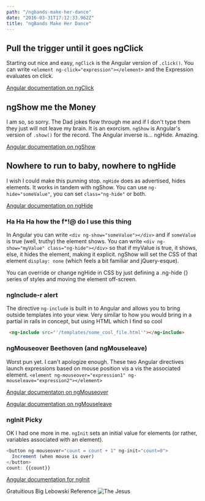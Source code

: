 ```yaml
---
path: "/ngbands-make-her-dance"
date: "2016-03-31T17:12:33.962Z"
title: "ngBands Make Her Dance"
---
```


## Pull the trigger until it goes ngClick
Starting out nice and easy, `ngClick` is the Angular version of `.click()`. You can write `<element ng-click="expression"></element>` and the Expression evaluates on click.

[Angular documentation on ngClick](https://docs.angularjs.org/api/ng/directive/ngClick)

## ngShow me the Money
I am so, so sorry. The Dad jokes flow through me and if I don't type them they just will not leave my brain. It is an exorcism. `ngShow` is Angular's version of `.show()` for the record. The Angular inverse is... ngHide. Amazing.

[Angular documentation on ngShow](https://docs.angularjs.org/api/ng/directive/ngShow)

## Nowhere to run to baby, nowhere to ngHide
I wish I could make this punning stop. `ngHide` does as advertised, hides elements. It works in tandem with ngShow. You can use `ng-hide="someValue"`, you can set `class="ng-hide"` or both.

[Angular documentation on ngHide](https://docs.angularjs.org/api/ng/directive/ngHide)

### Ha Ha Ha how the f*!@ do I use this thing
In Angular you can write `<div ng-show="someValue"></div>` and if `someValue` is true (well, truthy) the element shows. You can write `<div ng-show="myValue" class="ng-hide"></div>` so that if myValue is true, it shows, else, it hides the element, making it explicit.  ngShow will set the CSS of that element `display: none` (which feels a bit familiar and jQuery-esque).

You can override or change ngHide in CSS by just defining a .ng-hide {} series of styles and moving the element off-screen.

### ngInclude-r alert
The directive `ng-include` is built in to Angular and allows you to bring  outside templates into your view. Very similar to how you would bring in a partial in rails in concept, but using HTML which I find so cool

```html
 <ng-include src="'/templates/some_cool_file.html'"></ng-include>
```

### ngMouseover Beethoven (and ngMouseleave)
 Worst pun yet. I can't apologize enough. These two Angular directives launch expressions based on mouse position vis a vis the associated element. `<element ng-mouseover="expression1" ng-mouseleave="expression2"></element>`

[Angular documentaton on ngMouseover](https://docs.angularjs.org/api/ng/directive/ngMouseover)

[Angular documentation on ngMouseleave](https://docs.angularjs.org/api/ng/directive/ngMouseleave)

### ngInit Picky
OK I had one more in me. `ngInit` sets an initial value for elements (or rather,  variables associated with an element).

```javascript
<button ng-mouseover="count = count + 1" ng-init="count=0">
  Increment (when mouse is over)
</button>
count: {{count}}
```

[Angular documentation for ngInit](https://docs.angularjs.org/api/ng/directive/ngInit)

Gratuitious Big Lebowski Reference ![The Jesus](http://assets.sbnation.com/imported_assets/81090/jesus_medium.jpg)
